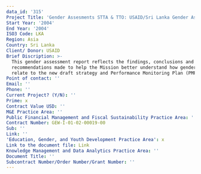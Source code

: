 ```yaml
---
data_id: '315'
Project Title: 'Gender Assesments STTA & TTO: USAID/Sri Lanka Gender Assessment (TDY25)'
Start Year: '2004'
End Year: '2004'
ISO3 Code: LKA
Region: Asia
Country: Sri Lanka
Client/ Donor: USAID
Brief Discription: >-
  This gender assessment report reflects the findings, conclusions and
  recommendations made to help the Mission better understand how gender issues
  relate to the new draft strategy and Performance Monitoring Plan (PMP).
Point of contact: ''
Email: ''
Phone: ''
Current Project? (Y/N): ''
Prime: x
Contract Value USD: ''
M&E Practice Area: ''
Public Financial Management and Fiscal Sustainability Practice Area: ''
Contract Number: GEW-I-01-02-00019-00
Sub: ''
Link: ''
'Education, Gender, and Youth Development Practice Area': x
Link to the document file: Link
Knowledge Management and Data Analytics Practice Area: ''
Document Title: ''
Subcontract Number/Order Number/Grant Number: ''
---
```

